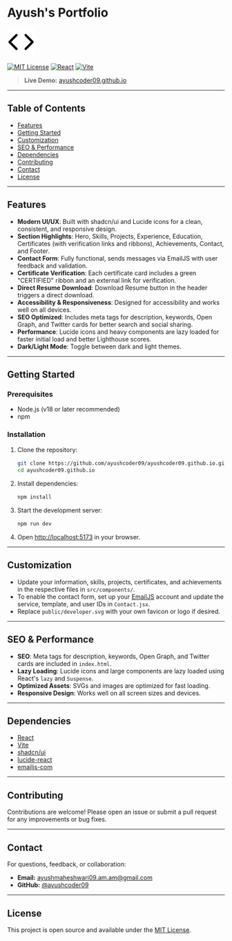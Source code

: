 # Ayush's Portfolio

![Project Screenshot](public/developer.svg)

[![MIT License](https://img.shields.io/badge/License-MIT-blue.svg)](LICENSE)
[![React](https://img.shields.io/badge/React-18+-blue?logo=react)](https://react.dev/)
[![Vite](https://img.shields.io/badge/Vite-4+-yellow?logo=vite)](https://vitejs.dev/)

> **Live Demo:** [ayushcoder09.github.io](https://ayushcoder09.github.io/)

---

## Table of Contents
- [Features](#features)
- [Getting Started](#getting-started)
- [Customization](#customization)
- [SEO & Performance](#seo--performance)
- [Dependencies](#dependencies)
- [Contributing](#contributing)
- [Contact](#contact)
- [License](#license)

---

## Features

- **Modern UI/UX**: Built with shadcn/ui and Lucide icons for a clean, consistent, and responsive design.
- **Section Highlights**: Hero, Skills, Projects, Experience, Education, Certificates (with verification links and ribbons), Achievements, Contact, and Footer.
- **Contact Form**: Fully functional, sends messages via EmailJS with user feedback and validation.
- **Certificate Verification**: Each certificate card includes a green "CERTIFIED" ribbon and an external link for verification.
- **Direct Resume Download**: Download Resume button in the header triggers a direct download.
- **Accessibility & Responsiveness**: Designed for accessibility and works well on all devices.
- **SEO Optimized**: Includes meta tags for description, keywords, Open Graph, and Twitter cards for better search and social sharing.
- **Performance**: Lucide icons and heavy components are lazy loaded for faster initial load and better Lighthouse scores.
- **Dark/Light Mode**: Toggle between dark and light themes.

---

## Getting Started

### Prerequisites
- Node.js (v18 or later recommended)
- npm

### Installation

1. Clone the repository:
   ```bash
   git clone https://github.com/ayushcoder09/ayushcoder09.github.io.git
   cd ayushcoder09.github.io
   ```
2. Install dependencies:
   ```bash
   npm install
   ```
3. Start the development server:
   ```bash
   npm run dev
   ```
4. Open [http://localhost:5173](http://localhost:5173) in your browser.

---

## Customization
- Update your information, skills, projects, certificates, and achievements in the respective files in `src/components/`.
- To enable the contact form, set up your [EmailJS](https://www.emailjs.com/) account and update the service, template, and user IDs in `Contact.jsx`.
- Replace `public/developer.svg` with your own favicon or logo if desired.

---

## SEO & Performance
- **SEO**: Meta tags for description, keywords, Open Graph, and Twitter cards are included in `index.html`.
- **Lazy Loading**: Lucide icons and large components are lazy loaded using React's `lazy` and `Suspense`.
- **Optimized Assets**: SVGs and images are optimized for fast loading.
- **Responsive Design**: Works well on all screen sizes and devices.

---

## Dependencies
- [React](https://react.dev/)
- [Vite](https://vitejs.dev/)
- [shadcn/ui](https://ui.shadcn.com/)
- [lucide-react](https://lucide.dev/)
- [emailjs-com](https://www.emailjs.com/)

---

## Contributing

Contributions are welcome! Please open an issue or submit a pull request for any improvements or bug fixes.

---

## Contact

For questions, feedback, or collaboration:
- **Email:** [ayushmaheshwari09.am.am@gmail.com](mailto:ayushmaheshwari09.am.am@gmail.com)
- **GitHub:** [@ayushcoder09](https://github.com/ayushcoder09)

---

## License

This project is open source and available under the [MIT License](LICENSE).
